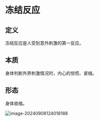 # 冻结反应

## 定义

冻结反应是人受到意外刺激的第一反应。

##  本质

身体判断外界刺激情况时，内心的惊慌、紧缩。

##  形态

身体收缩。

![image-20240908124018188](./../../TyporaImage/MicroExpression/image-20240908124018188.png)